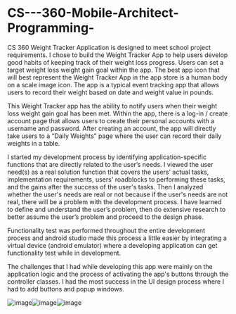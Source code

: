 # CS---360-Mobile-Architect-Programming-

CS 360 Weight Tracker Application is designed to meet school project requirements.  I chose to build the Weight Tracker App to help users develop good habits of keeping track of their weight loss progress. Users can set a target weight loss weight gain goal within the app. The best app icon that will best represent the Weight Tracker App in the app store is a human body on a scale image icon. The app is a typical event tracking app that allows users to record their weight based on date and weight value in pounds.

This Weight Tracker app has the ability to notify users when their weight loss weight gain goal has been met. Within the app, there is a log-in / create account page that allows users to create their personal accounts with a username and password. After creating an account, the app will directly take users to a “Daily Weights” page where the user can record their daily weights in a table. 

I started my development process by identifying application-specific functions that are directly related to the user’s needs. I viewed the user need(s) as a real solution function that covers the users' actual tasks, implementation requirements, users' roadblocks to performing these tasks, and the gains after the success of the user's tasks. Then I analyzed whether the user's needs are real or not because if the user's needs are not real, there will be a problem with the development process. I have learned to define and understand the user’s problem, then do extensive research to better assume the user’s problem and proceed to the design phase.

Functionality test was performed throughout the entire development process and android studio made this process a little easier by integrating a virtual device (android emulator) where a developing application can get functionality test while in development. 

The challenges that I had while developing this app were mainly on the application logic and the process of activating the app's buttons through the controller classes. I had the most success in the UI design process where I had to add buttons and popup windows. 

![image](https://user-images.githubusercontent.com/91644837/208324299-6819fc8a-efdf-47c6-92dc-f66e572e8db3.png)![image](https://user-images.githubusercontent.com/91644837/208324940-2c7cce95-47cc-4166-988f-562c4f6893b6.png)![image](https://user-images.githubusercontent.com/91644837/208324991-9c536d31-587c-410b-aa76-44c7c1776cdd.png)


